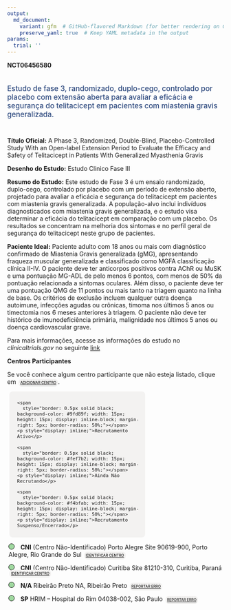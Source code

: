 ```yaml
---
output: 
  md_document:
    variant: gfm  # GitHub-flavored Markdown (for better rendering on GitHub)
    preserve_yaml: true  # Keep YAML metadata in the output
params:
  trial: ''
---
```


<script async src="https://scripts.simpleanalyticscdn.com/latest.js"></script>

**NCT06456580**

<div style="padding: 5px 5px 5px 0px; font-size: 1.20em; font-weight: 500; color: #2E4A7F; text-align: left; margin-bottom: 20px">

Estudo de fase 3, randomizado, duplo-cego, controlado por placebo com
extensão aberta para avaliar a eficácia e segurança do telitacicept em
pacientes com miastenia gravis generalizada.

</div>

**Título Oficial:** A Phase 3, Randomized, Double-Blind,
Placebo-Controlled Study With an Open-label Extension Period to Evaluate
the Efficacy and Safety of Telitacicept in Patients With Generalized
Myasthenia Gravis

**Desenho do Estudo:** Estudo Clinico Fase III

**Resumo do Estudo:** Este estudo de Fase 3 é um ensaio randomizado,
duplo-cego, controlado por placebo com um período de extensão aberto,
projetado para avaliar a eficácia e segurança do telitacicept em
pacientes com miastenia gravis generalizada. A população-alvo inclui
indivíduos diagnosticados com miastenia gravis generalizada, e o estudo
visa determinar a eficácia do telitacicept em comparação com um placebo.
Os resultados se concentram na melhoria dos sintomas e no perfil geral
de segurança do telitacicept neste grupo de pacientes.

**Paciente Ideal:** Paciente adulto com 18 anos ou mais com diagnóstico
confirmado de Miastenia Gravis generalizada (gMG), apresentando fraqueza
muscular generalizada e classificado como MGFA classificação clínica
II-IV. O paciente deve ter anticorpos positivos contra AChR ou MuSK e
uma pontuação MG-ADL de pelo menos 6 pontos, com menos de 50% da
pontuação relacionada a sintomas oculares. Além disso, o paciente deve
ter uma pontuação QMG de 11 pontos ou mais tanto na triagem quanto na
linha de base. Os critérios de exclusão incluem qualquer outra doença
autoimune, infecções agudas ou crônicas, timoma nos últimos 5 anos ou
timectomia nos 6 meses anteriores à triagem. O paciente não deve ter
histórico de imunodeficiência primária, malignidade nos últimos 5 anos
ou doença cardiovascular grave.

Para mais informações, acesse as informações do estudo no
*clinicaltrials.gov* no seguinte
[link](https://clinicaltrials.gov/ct2/show/NCT06456580)

**Centros Participantes**

Se você conhece algum centro participante que não esteja listado, clique
em
<span style="color: #2E4A7F; margin-left: 2px; padding: 4px; background-color: #f3f2f1; border-radius: 8px; font-weight: 500; font-size: 0.6em"><a
href="https://cancertrialsbr.shinyapps.io/formsapp?study_nct_id=NCT06456580&amp;location_id=N%2FA&amp;location_full_name=N%2FA&amp;form_type=Adicionar%20Centro"
target="_blank">ADICIONAR CENTRO</a></span>.

<div style="margin-bottom: 8px; margin-left: 5px; padding: 8px; max-width: 300px; background-color: #f3f2f1; border-radius: 8px; font-size: 0.9em">

<div style="margin-left: 10px;">

    <span 
      style="border: 0.5px solid black; background-color: #9fd89f; width: 15px; height: 15px; display: inline-block; margin-right: 5px; border-radius: 50%;"></span>
    <p style="display: inline;">Recrutamento Ativo</p>

</div>

<div style="margin-left: 10px;">

    <span 
      style="border: 0.5px solid black; background-color: #fef7b2; width: 15px; height: 15px; display: inline-block; margin-right: 5px; border-radius: 50%;"></span>
    <p style="display: inline;">Ainda Não Recrutando</p>

</div>

<div style="margin-left: 10px;">

    <span 
      style="border: 0.5px solid black; background-color: #f4bfab; width: 15px; height: 15px; display: inline-block; margin-right: 5px; border-radius: 50%;"></span>
    <p style="display: inline;">Recrutamento Suspenso/Encerrado</p>

</div>

</div>

<div style="margin: 3px;">

<span style="border: 0.5px solid black; display: inline-block; width: 12px; height: 12px; border-radius: 50%; margin-right: 10px; padding-bottom: 0px; background-color: #9fd89f;"></span>
<b>CNI</b> (Centro Não-Identificado) Porto Alegre Site 90619-900, Porto
Alegre, Rio Grande do Sul
<span style="color: #2E4A7F; margin-left: 2px; padding: 4px; background-color: #f3f2f1; border-radius: 8px; font-weight: 500; font-size: 0.6em"><a
href="https://cancertrialsbr.shinyapps.io/formsapp?study_nct_id=NCT06456580&amp;location_id=PORTOALEGRESITEPORTOALEGRERIOGRANDEDOSUL90619900BRAZIL&amp;location_full_name=%28Centro%20N%C3%A3o-Identificado%29%2C%20Porto%20Alegre%20Site%2090619-900%2C%20Porto%20Alegre%2C%20Rio%20Grande%20do%20Sul&amp;form_type=Identificar%20Centro"
target="_blank">IDENTIFICAR CENTRO</a></span>

</div>

<div style="margin: 3px;">

<span style="border: 0.5px solid black; display: inline-block; width: 12px; height: 12px; border-radius: 50%; margin-right: 10px; padding-bottom: 0px; background-color: #9fd89f;"></span>
<b>CNI</b> (Centro Não-Identificado) Curitiba Site 81210-310, Curitiba,
Paraná
<span style="color: #2E4A7F; margin-left: 2px; padding: 4px; background-color: #f3f2f1; border-radius: 8px; font-weight: 500; font-size: 0.6em"><a
href="https://cancertrialsbr.shinyapps.io/formsapp?study_nct_id=NCT06456580&amp;location_id=CURITIBASITECURITIBAPARANA81210310BRAZIL&amp;location_full_name=%28Centro%20N%C3%A3o-Identificado%29%2C%20Curitiba%20Site%2081210-310%2C%20Curitiba%2C%20Paran%C3%A1&amp;form_type=Identificar%20Centro"
target="_blank">IDENTIFICAR CENTRO</a></span>

</div>

<div style="margin: 3px;">

<span style="border: 0.5px solid black; display: inline-block; width: 12px; height: 12px; border-radius: 50%; margin-right: 10px; padding-bottom: 0px; background-color: #9fd89f;"></span>
<b>N/A</b> Ribeirão Preto NA, Ribeirão Preto
<span style="color: #2E4A7F; margin-left: 2px; padding: 4px; background-color: #f3f2f1; border-radius: 8px; font-weight: 500; font-size: 0.6em"><a
href="https://cancertrialsbr.shinyapps.io/formsapp?study_nct_id=NCT06456580&amp;location_id=RIBEIRAOPRETOSITERIBEIRAOPRETOSAOPAULO14051140BRAZIL&amp;location_full_name=Ribeir%C3%A3o%20Preto%2C%20NA%2C%20Ribeir%C3%A3o%20Preto&amp;form_type=Reportar%20Erro"
target="_blank">REPORTAR ERRO</a></span>

</div>

<div style="margin: 3px;">

<span style="border: 0.5px solid black; display: inline-block; width: 12px; height: 12px; border-radius: 50%; margin-right: 10px; padding-bottom: 0px; background-color: #9fd89f;"></span>
<b>SP</b> HRIM – Hospital do Rim 04038-002, São Paulo
<span style="color: #2E4A7F; margin-left: 2px; padding: 4px; background-color: #f3f2f1; border-radius: 8px; font-weight: 500; font-size: 0.6em"><a
href="https://cancertrialsbr.shinyapps.io/formsapp?study_nct_id=NCT06456580&amp;location_id=SAOPAULOSITESAOPAULO04038002BRAZIL&amp;location_full_name=HRIM%20%E2%80%93%20Hospital%20do%20Rim%2C%2004038-002%2C%20S%C3%A3o%20Paulo&amp;form_type=Reportar%20Erro"
target="_blank">REPORTAR ERRO</a></span>

</div>
